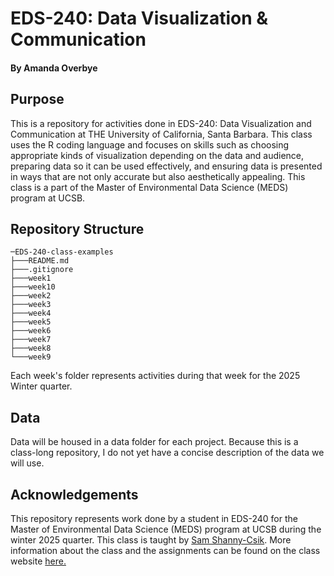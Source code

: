 # EDS-240: Data Visualization & Communication

#### By Amanda Overbye

## Purpose

This is a repository for activities done in EDS-240: Data Visualization and Communication at THE University of California, Santa Barbara. This class uses the R coding language and focuses on skills such as choosing appropriate kinds of visualization depending on the data and audience, preparing data so it can be used effectively, and ensuring data is presented in ways that are not only accurate but also aesthetically appealing. This class is a part of the Master of Environmental Data Science (MEDS) program at UCSB.

## Repository Structure

```         
─EDS-240-class-examples
├───README.md
├───.gitignore
├───week1
├───week10
├───week2
├───week3
├───week4
├───week5
├───week6
├───week7
├───week8
└───week9
```

Each week's folder represents activities during that week for the 2025 Winter quarter.

## Data

Data will be housed in a data folder for each project. Because this is a class-long repository, I do not yet have a concise description of the data we will use.

## Acknowledgements

This repository represents work done by a student in EDS-240 for the Master of Environmental Data Science (MEDS) program at UCSB during the winter 2025 quarter. This class is taught by [Sam Shanny-Csik](https://samanthacsik.github.io/). More information about the class and the assignments can be found on the class website [here.](https://eds-240-data-viz.github.io/)
